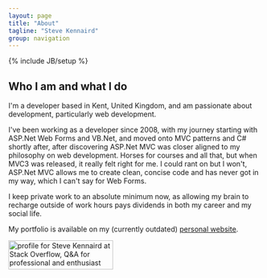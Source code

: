 ```yaml
---
layout: page
title: "About"
tagline: "Steve Kennaird"
group: navigation
---
```

{% include JB/setup %}

## Who I am and what I do ##

I'm a developer based in Kent, United Kingdom, and am passionate about development, particularly web development.

I've been working as a developer since 2008, with my journey starting with ASP.Net Web Forms and VB.Net, and moved onto MVC patterns and C# shortly after, after discovering ASP.Net MVC was closer aligned to my philosophy on web development.
Horses for courses and all that, but when MVC3 was released, it really felt right for me. I could rant on but I won't, ASP.Net MVC allows me to create clean, concise code and has never got in my way, which I can't say for Web Forms.

I keep private work to an absolute minimum now, as allowing my brain to recharge outside of work hours pays dividends in both my career and my social life.

My portfolio is available on my (currently outdated) [personal website](http://www.steveonthefly.co.uk/).

<a href="http://stackoverflow.com/users/1024152/steve-kennaird">
<img src="http://stackoverflow.com/users/flair/1024152.png?theme=dark" width="208" height="58" alt="profile for Steve Kennaird at Stack Overflow, Q&amp;A for professional and enthusiast programmers" title="profile for Steve Kennaird at Stack Overflow, Q&amp;A for professional and enthusiast programmers">
</a>
